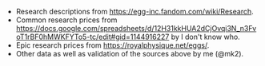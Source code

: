- Research descriptions from https://egg-inc.fandom.com/wiki/Research.
- Common research prices from https://docs.google.com/spreadsheets/d/12H31kkHUA2dCjOvqi3N_n3FvoT1rBF0hMWKFYTo5-tc/edit#gid=1144916227 by I don't know who.
- Epic research prices from https://royalphysique.net/eggs/.
- Other data as well as validation of the sources above by me (@mk2).
